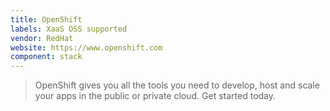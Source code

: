 ```yaml
---
title: OpenShift
labels: XaaS OSS supported
vendor: RedHat
website: https://www.openshift.com
component: stack
---
```

> OpenShift gives you all the tools you need to develop, host and scale your apps in the public or private cloud. Get started today.
